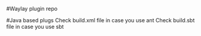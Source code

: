 #Waylay plugin repo

#Java based plugs
Check build.xml file in case you use ant
Check build.sbt file in case you use sbt

